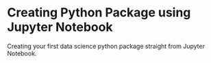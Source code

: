 # Creating Python Package using Jupyter Notebook
 Creating your first data science python package straight from Jupyter Notebook.
